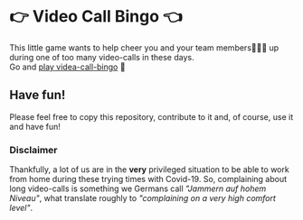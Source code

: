 # 👉 Video Call Bingo 👈

This little game wants to help cheer you and your team members🧑‍🤝‍🧑 up during one of too many video-calls in these days.  
Go and [play videa-call-bingo](https://hopeful-villani-159ced.netlify.com/) 🤗

## Have fun!
Please feel free to copy this repository, contribute to it and, of course, use it and have fun!

### Disclaimer
Thankfully, a lot of us are in the __very__ privileged situation to be able to work from home during these trying times with Covid-19. So, complaining about long video-calls is something we Germans call *"Jammern auf hohem Niveau"*, what translate roughly to *"complaining on a very high comfort level"*. 

